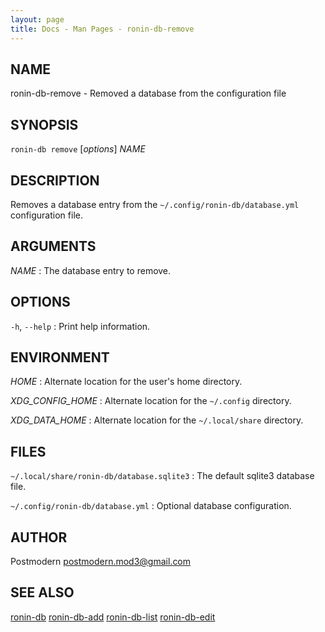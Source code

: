 ```yaml
---
layout: page
title: Docs - Man Pages - ronin-db-remove
---
```


## NAME

ronin-db-remove - Removed a database from the configuration file

## SYNOPSIS

`ronin-db remove` [*options*] *NAME*

## DESCRIPTION

Removes a database entry from the `~/.config/ronin-db/database.yml`
configuration file.

## ARGUMENTS

*NAME*
: The database entry to remove.

## OPTIONS

`-h`, `--help`
: Print help information.

## ENVIRONMENT

*HOME*
: Alternate location for the user's home directory.

*XDG_CONFIG_HOME*
: Alternate location for the `~/.config` directory.

*XDG_DATA_HOME*
: Alternate location for the `~/.local/share` directory.

## FILES

`~/.local/share/ronin-db/database.sqlite3`
: The default sqlite3 database file.

`~/.config/ronin-db/database.yml`
: Optional database configuration.

## AUTHOR

Postmodern <postmodern.mod3@gmail.com>

## SEE ALSO

[ronin-db](ronin-db.1.html) [ronin-db-add](ronin-db-add.1.html) [ronin-db-list](ronin-db-list.1.html) [ronin-db-edit](ronin-db-edit.1.html)

